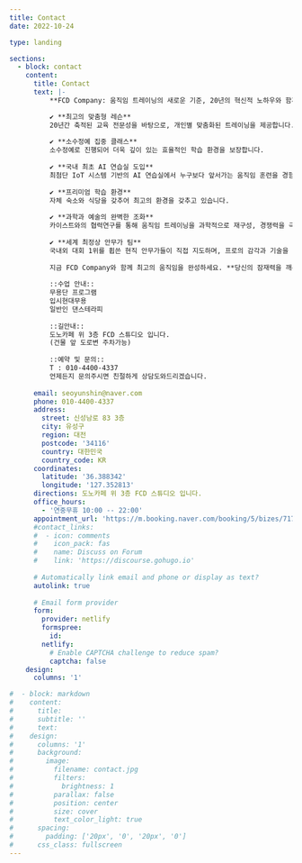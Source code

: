 ```yaml
---
title: Contact
date: 2022-10-24

type: landing

sections:
  - block: contact
    content:
      title: Contact
      text: |-
          **FCD Company: 움직임 트레이닝의 새로운 기준, 20년의 혁신적 노하우와 함께!**  

          ✔ **최고의 맞춤형 레슨**  
          20년간 축적된 교육 전문성을 바탕으로, 개인별 맞춤화된 트레이닝을 제공합니다.  
          
          ✔ **소수정예 집중 클래스**  
          소수정예로 진행되어 더욱 깊이 있는 효율적인 학습 환경을 보장합니다.  
          
          ✔ **국내 최초 AI 연습실 도입**  
          최첨단 IoT 시스템 기반의 AI 연습실에서 누구보다 앞서가는 움직임 훈련을 경험하세요.
          
          ✔ **프리미엄 학습 환경**  
          자체 숙소와 식당을 갖추어 최고의 환경을 갖추고 있습니다.
          
          ✔ **과학과 예술의 완벽한 조화**  
          카이스트와의 협력연구를 통해 움직임 트레이닝을 과학적으로 재구성, 경쟁력을 극대화합니다.  
          
          ✔ **세계 최정상 안무가 팀**  
          국내외 대회 1위를 휩쓴 현직 안무가들이 직접 지도하며, 프로의 감각과 기술을 전수합니다.  
          
          지금 FCD Company와 함께 최고의 움직임을 완성하세요. **당신의 잠재력을 깨우는 그 순간, 우리가 함께합니다.**
          
          ::수업 안내::
          무용단 프로그램
          입시현대무용
          일반인 댄스테라피
          
          ::길안내::
          도노카페 위 3층 FCD 스튜디오 입니다.
          (건물 앞 도로변 주차가능)
          
          ::예약 및 문의::
          T : 010-4400-4337
          언제든지 문의주시면 친절하게 상담도와드리겠습니다.
    
      email: seoyunshin@naver.com
      phone: 010-4400-4337
      address:
        street: 신성남로 83 3층
        city: 유성구
        region: 대전
        postcode: '34116'
        country: 대한민국
        country_code: KR
      coordinates:
        latitude: '36.388342'
        longitude: '127.352813'
      directions: 도노카페 위 3층 FCD 스튜디오 입니다.
      office_hours:
        - '연중무휴 10:00 -- 22:00'
      appointment_url: 'https://m.booking.naver.com/booking/5/bizes/717486/items/4481110?theme=place&service-target=map-pc&lang=ko&area=bmp&map-search=1'
      #contact_links:
      #  - icon: comments
      #    icon_pack: fas
      #    name: Discuss on Forum
      #    link: 'https://discourse.gohugo.io'
    
      # Automatically link email and phone or display as text?
      autolink: true
    
      # Email form provider
      form:
        provider: netlify
        formspree:
          id:
        netlify:
          # Enable CAPTCHA challenge to reduce spam?
          captcha: false
    design:
      columns: '1'

#  - block: markdown
#    content:
#      title:
#      subtitle: ''
#      text:
#    design:
#      columns: '1'
#      background:
#        image: 
#          filename: contact.jpg
#          filters:
#            brightness: 1
#          parallax: false
#          position: center
#          size: cover
#          text_color_light: true
#      spacing:
#        padding: ['20px', '0', '20px', '0']
#      css_class: fullscreen
---
```

